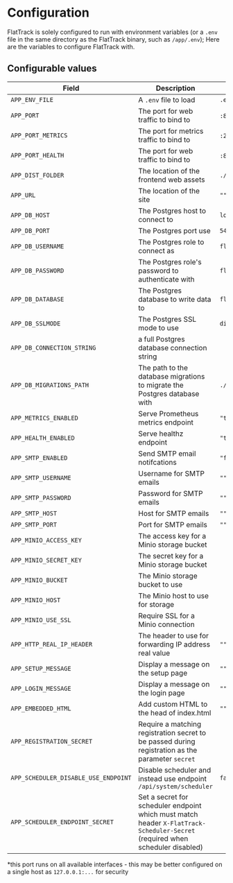 # Configuration

FlatTrack is solely configured to run with environment variables (or a `.env` file in the same directory as the FlatTrack binary, such as `/app/.env`); Here are the variables to configure FlatTrack with.

## Configurable values

| Field                                | Description                                                                                                                   | Default               |
|--------------------------------------|-------------------------------------------------------------------------------------------------------------------------------|-----------------------|
| `APP_ENV_FILE`                       | A `.env` file to load                                                                                                         | `.env`                |
| `APP_PORT`                           | The port for web traffic to bind to                                                                                           | `:8080` *             |
| `APP_PORT_METRICS`                   | The port for metrics traffic to bind to                                                                                       | `:2112` *             |
| `APP_PORT_HEALTH`                    | The port for web traffic to bind to                                                                                           | `:8081` *             |
| `APP_DIST_FOLDER`                    | The location of the frontend web assets                                                                                       | `./dist`              |
| `APP_URL`                            | The location of the site                                                                                                      | `""`                  |
| `APP_DB_HOST`                        | The Postgres host to connect to                                                                                               | `localhost`           |
| `APP_DB_PORT`                        | The Postgres port use                                                                                                         | `5432`                |
| `APP_DB_USERNAME`                    | The Postgres role to connect as                                                                                               | `flattrack`           |
| `APP_DB_PASSWORD`                    | The Postgres role's password to authenticate with                                                                             | `flattrack`           |
| `APP_DB_DATABASE`                    | The Postgres database to write data to                                                                                        | `flattrack`           |
| `APP_DB_SSLMODE`                     | The Postgres SSL mode to use                                                                                                  | `disable`             |
| `APP_DB_CONNECTION_STRING`           | a full Postgres database connection string                                                                                    |                       |
| `APP_DB_MIGRATIONS_PATH`             | The path to the database migrations to migrate the Postgres database with                                                     | `./kodata/migrations` |
| `APP_METRICS_ENABLED`                | Serve Prometheus metrics endpoint                                                                                             | `"true"`              |
| `APP_HEALTH_ENABLED`                 | Serve healthz endpoint                                                                                                        | `"true"`              |
| `APP_SMTP_ENABLED`                   | Send SMTP email notifcations                                                                                                  | `"false"`             |
| `APP_SMTP_USERNAME`                  | Username for SMTP emails                                                                                                      | `""`                  |
| `APP_SMTP_PASSWORD`                  | Password for SMTP emails                                                                                                      | `""`                  |
| `APP_SMTP_HOST`                      | Host for SMTP emails                                                                                                          | `""`                  |
| `APP_SMTP_PORT`                      | Port for SMTP emails                                                                                                          | `""`                  |
| `APP_MINIO_ACCESS_KEY`               | The access key for a Minio storage bucket                                                                                     |                       |
| `APP_MINIO_SECRET_KEY`               | The secret key for a Minio storage bucket                                                                                     |                       |
| `APP_MINIO_BUCKET`                   | The Minio storage bucket to use                                                                                               |                       |
| `APP_MINIO_HOST`                     | The Minio host to use for storage                                                                                             |                       |
| `APP_MINIO_USE_SSL`                  | Require SSL for a Minio connection                                                                                            |                       |
| `APP_HTTP_REAL_IP_HEADER`            | The header to use for forwarding IP address real value                                                                        | `""`                  |
| `APP_SETUP_MESSAGE`                  | Display a message on the setup page                                                                                           | `""`                  |
| `APP_LOGIN_MESSAGE`                  | Display a message on the login page                                                                                           | `""`                  |
| `APP_EMBEDDED_HTML`                  | Add custom HTML to the head of index.html                                                                                     | `""`                  |
| `APP_REGISTRATION_SECRET`            | Require a matching registration secret to be passed during registration as the parameter `secret`                             |                       |
| `APP_SCHEDULER_DISABLE_USE_ENDPOINT` | Disable scheduler and instead use endpoint `/api/system/scheduler`                                                            | `false`               |
| `APP_SCHEDULER_ENDPOINT_SECRET`      | Set a secret for scheduler endpoint which must match header `X-FlatTrack-Scheduler-Secret` (required when scheduler disabled) |                       |

\*this port runs on all available interfaces - this may be better configured on a single host as `127.0.0.1:...` for security

